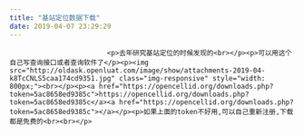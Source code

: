 ```yaml
---
title: "基站定位数据下载"
date: 2019-04-07 23:29:29
---
```



                            <p>去年研究基站定位的时候发现的<br></p><p>可以用这个自己写查询接口或者查询软件了</p><p><img src="http://oldask.openluat.com/image/show/attachments-2019-04-k8TcCNLS5caa174cd9351.jpg" class="img-responsive" style="width: 800px;"><br></p><p><a href="https://opencellid.org/downloads.php?token=5ac8658ed9385c">https://opencellid.org/downloads.php?token=5ac8658ed9385c</a><a href="https://opencellid.org/downloads.php?token=5ac8658ed9385c"></a></p><p>如果上面的token不好用,可以自己重新注册,下载都是免费的<br><br></p>
